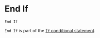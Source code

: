 <!--structure-->
End If
======

```eppabasic
End If
```

`End If` is part of the [`If` conditional statement](manual:if).
